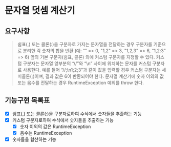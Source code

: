# 문자열 덧셈 계산기 

## 요구사항 
> 쉼표(,) 또는 콜론(:)을 구분자로 가지는 문자열을 전달하는 경우 구분자를 기준으로 분리한 각 숫자의 합을 반환 (예: “” => 0, "1,2" => 3, "1,2,3" => 6, “1,2:3” => 6)
앞의 기본 구분자(쉼표, 콜론) 외에 커스텀 구분자를 지정할 수 있다. 커스텀 구분자는 문자열 앞부분의 “//”와 “\n” 사이에 위치하는 문자를 커스텀 구분자로 사용한다. 예를 들어 “//;\n1;2;3”과 같이 값을 입력할 경우 커스텀 구분자는 세미콜론(;)이며, 결과 값은 6이 반환되어야 한다.
문자열 계산기에 숫자 이외의 값 또는 음수를 전달하는 경우 RuntimeException 예외를 throw 한다.

## 기능구현 목록표 
-[X] 쉼표(,) 또는 콜론(:)을 구분자로하여 수식에서 숫자들을 추출하는 기능
-[x] 커스텀 구분자로하여 수식에서 숫자들을 추출하는 기능
  -[x] 숫자 이외의 값은 RuntimeException
  -[x] 음수는 RuntimeException
-[x] 숫자들을 합산하는 기능
